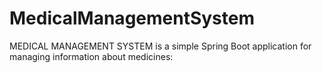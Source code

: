 # MedicalManagementSystem
MEDICAL MANAGEMENT SYSTEM  is a simple Spring Boot application for managing information about medicines:
